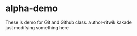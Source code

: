 # alpha-demo
These is demo for Git and Github class.
author-ritwik kakade
<br>
just modifying something here
